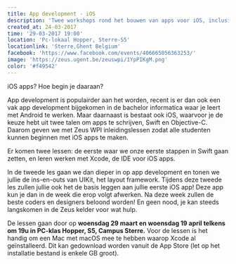 ```yaml
---
title: App development - iOS
description: 'Twee workshops rond het bouwen van apps voor iOS, inclusief intro tot swift.'
created_at: 24-03-2017
time: '29-03-2017 19:00'
location: 'Pc-lokaal Hopper, Sterre-S5'
locationlink: 'Sterre,Ghent Belgium'
facebook: 'https://www.facebook.com/events/406665056363253/'
image: 'https://zeus.ugent.be/zeuswpi/1YpPIKgM.png'
color: '#f49542'
---
```


iOS apps? Hoe begin je daaraan?

App development is populairder aan het worden, recent is er dan ook een vak app development bijgekomen in de bachelor informatica waar je leert met Android te werken. Maar daarnaast is bestaat ook iOS, waarvoor je de keuze hebt uit twee talen om apps te schrijven, Swift en Objective-C. Daarom geven we met Zeus WPI inleidingslessen zodat alle studenten kunnen beginnen met iOS apps te maken.

Er komen twee lessen: de eerste waar we onze eerste stappen in Swift gaan zetten, en leren werken met Xcode, de IDE voor iOS apps.

In de tweede les gaan we dan dieper in op app development en tonen we jullie de ins-en-outs van UIKit, het layout framework. Tijdens deze tweede les zullen jullie ook het de basis leggen aan jullie eerste iOS app! Deze app kun je dan in de week die erop volgt afwerken. Na deze week zullen de beste coders en designers beloond worden! En geen nood, je kan steeds langskomen in de Zeus kelder voor wat hulp.

De lessen gaan door op **woensdag 29 maart en woensdag 19 april telkens om 19u in PC-klas Hopper, S5, Campus Sterre.** Voor de lessen is het handig om een Mac met macOS mee te hebben waarop Xcode al geïnstalleerd. Dit kan gedownload worden vanuit de App Store (let op het installatie bestand is enkele GB groot).
